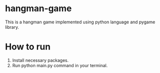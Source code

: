 # hangman-game
This is a hangman game implemented using python language and pygame library.
# How to run
1. Install necessary packages.
2. Run python main.py command in your terminal.
